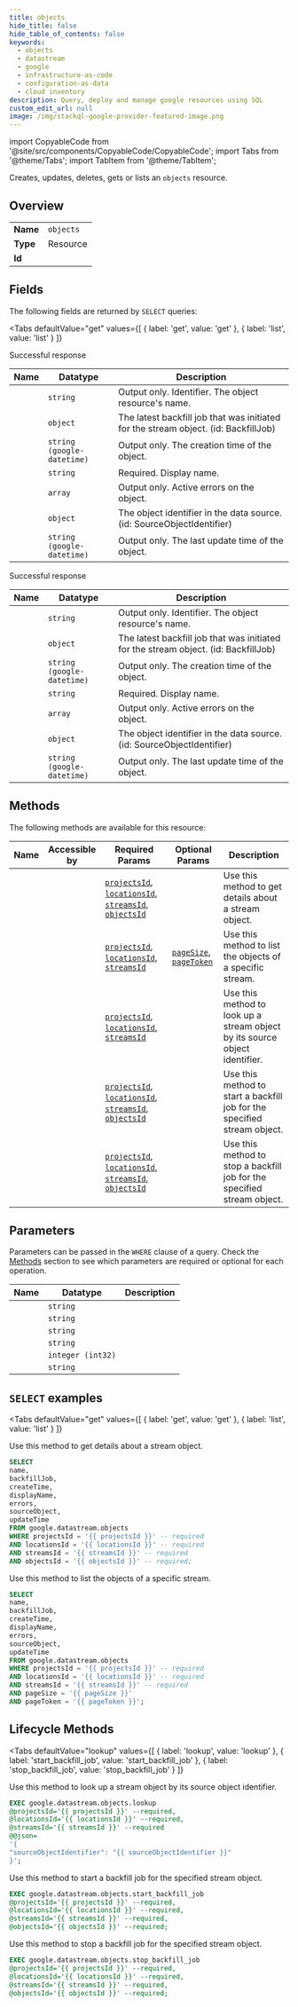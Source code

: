 ```yaml
--- 
title: objects
hide_title: false
hide_table_of_contents: false
keywords:
  - objects
  - datastream
  - google
  - infrastructure-as-code
  - configuration-as-data
  - cloud inventory
description: Query, deploy and manage google resources using SQL
custom_edit_url: null
image: /img/stackql-google-provider-featured-image.png
---
```


import CopyableCode from '@site/src/components/CopyableCode/CopyableCode';
import Tabs from '@theme/Tabs';
import TabItem from '@theme/TabItem';

Creates, updates, deletes, gets or lists an <code>objects</code> resource.

## Overview
<table><tbody>
<tr><td><b>Name</b></td><td><code>objects</code></td></tr>
<tr><td><b>Type</b></td><td>Resource</td></tr>
<tr><td><b>Id</b></td><td><CopyableCode code="google.datastream.objects" /></td></tr>
</tbody></table>

## Fields

The following fields are returned by `SELECT` queries:

<Tabs
    defaultValue="get"
    values={[
        { label: 'get', value: 'get' },
        { label: 'list', value: 'list' }
    ]}
>
<TabItem value="get">

Successful response

<table>
<thead>
    <tr>
    <th>Name</th>
    <th>Datatype</th>
    <th>Description</th>
    </tr>
</thead>
<tbody>
<tr>
    <td><CopyableCode code="name" /></td>
    <td><code>string</code></td>
    <td>Output only. Identifier. The object resource's name.</td>
</tr>
<tr>
    <td><CopyableCode code="backfillJob" /></td>
    <td><code>object</code></td>
    <td>The latest backfill job that was initiated for the stream object. (id: BackfillJob)</td>
</tr>
<tr>
    <td><CopyableCode code="createTime" /></td>
    <td><code>string (google-datetime)</code></td>
    <td>Output only. The creation time of the object.</td>
</tr>
<tr>
    <td><CopyableCode code="displayName" /></td>
    <td><code>string</code></td>
    <td>Required. Display name.</td>
</tr>
<tr>
    <td><CopyableCode code="errors" /></td>
    <td><code>array</code></td>
    <td>Output only. Active errors on the object.</td>
</tr>
<tr>
    <td><CopyableCode code="sourceObject" /></td>
    <td><code>object</code></td>
    <td>The object identifier in the data source. (id: SourceObjectIdentifier)</td>
</tr>
<tr>
    <td><CopyableCode code="updateTime" /></td>
    <td><code>string (google-datetime)</code></td>
    <td>Output only. The last update time of the object.</td>
</tr>
</tbody>
</table>
</TabItem>
<TabItem value="list">

Successful response

<table>
<thead>
    <tr>
    <th>Name</th>
    <th>Datatype</th>
    <th>Description</th>
    </tr>
</thead>
<tbody>
<tr>
    <td><CopyableCode code="name" /></td>
    <td><code>string</code></td>
    <td>Output only. Identifier. The object resource's name.</td>
</tr>
<tr>
    <td><CopyableCode code="backfillJob" /></td>
    <td><code>object</code></td>
    <td>The latest backfill job that was initiated for the stream object. (id: BackfillJob)</td>
</tr>
<tr>
    <td><CopyableCode code="createTime" /></td>
    <td><code>string (google-datetime)</code></td>
    <td>Output only. The creation time of the object.</td>
</tr>
<tr>
    <td><CopyableCode code="displayName" /></td>
    <td><code>string</code></td>
    <td>Required. Display name.</td>
</tr>
<tr>
    <td><CopyableCode code="errors" /></td>
    <td><code>array</code></td>
    <td>Output only. Active errors on the object.</td>
</tr>
<tr>
    <td><CopyableCode code="sourceObject" /></td>
    <td><code>object</code></td>
    <td>The object identifier in the data source. (id: SourceObjectIdentifier)</td>
</tr>
<tr>
    <td><CopyableCode code="updateTime" /></td>
    <td><code>string (google-datetime)</code></td>
    <td>Output only. The last update time of the object.</td>
</tr>
</tbody>
</table>
</TabItem>
</Tabs>

## Methods

The following methods are available for this resource:

<table>
<thead>
    <tr>
    <th>Name</th>
    <th>Accessible by</th>
    <th>Required Params</th>
    <th>Optional Params</th>
    <th>Description</th>
    </tr>
</thead>
<tbody>
<tr>
    <td><a href="#get"><CopyableCode code="get" /></a></td>
    <td><CopyableCode code="select" /></td>
    <td><a href="#parameter-projectsId"><code>projectsId</code></a>, <a href="#parameter-locationsId"><code>locationsId</code></a>, <a href="#parameter-streamsId"><code>streamsId</code></a>, <a href="#parameter-objectsId"><code>objectsId</code></a></td>
    <td></td>
    <td>Use this method to get details about a stream object.</td>
</tr>
<tr>
    <td><a href="#list"><CopyableCode code="list" /></a></td>
    <td><CopyableCode code="select" /></td>
    <td><a href="#parameter-projectsId"><code>projectsId</code></a>, <a href="#parameter-locationsId"><code>locationsId</code></a>, <a href="#parameter-streamsId"><code>streamsId</code></a></td>
    <td><a href="#parameter-pageSize"><code>pageSize</code></a>, <a href="#parameter-pageToken"><code>pageToken</code></a></td>
    <td>Use this method to list the objects of a specific stream.</td>
</tr>
<tr>
    <td><a href="#lookup"><CopyableCode code="lookup" /></a></td>
    <td><CopyableCode code="exec" /></td>
    <td><a href="#parameter-projectsId"><code>projectsId</code></a>, <a href="#parameter-locationsId"><code>locationsId</code></a>, <a href="#parameter-streamsId"><code>streamsId</code></a></td>
    <td></td>
    <td>Use this method to look up a stream object by its source object identifier.</td>
</tr>
<tr>
    <td><a href="#start_backfill_job"><CopyableCode code="start_backfill_job" /></a></td>
    <td><CopyableCode code="exec" /></td>
    <td><a href="#parameter-projectsId"><code>projectsId</code></a>, <a href="#parameter-locationsId"><code>locationsId</code></a>, <a href="#parameter-streamsId"><code>streamsId</code></a>, <a href="#parameter-objectsId"><code>objectsId</code></a></td>
    <td></td>
    <td>Use this method to start a backfill job for the specified stream object.</td>
</tr>
<tr>
    <td><a href="#stop_backfill_job"><CopyableCode code="stop_backfill_job" /></a></td>
    <td><CopyableCode code="exec" /></td>
    <td><a href="#parameter-projectsId"><code>projectsId</code></a>, <a href="#parameter-locationsId"><code>locationsId</code></a>, <a href="#parameter-streamsId"><code>streamsId</code></a>, <a href="#parameter-objectsId"><code>objectsId</code></a></td>
    <td></td>
    <td>Use this method to stop a backfill job for the specified stream object.</td>
</tr>
</tbody>
</table>

## Parameters

Parameters can be passed in the `WHERE` clause of a query. Check the [Methods](#methods) section to see which parameters are required or optional for each operation.

<table>
<thead>
    <tr>
    <th>Name</th>
    <th>Datatype</th>
    <th>Description</th>
    </tr>
</thead>
<tbody>
<tr id="parameter-locationsId">
    <td><CopyableCode code="locationsId" /></td>
    <td><code>string</code></td>
    <td></td>
</tr>
<tr id="parameter-objectsId">
    <td><CopyableCode code="objectsId" /></td>
    <td><code>string</code></td>
    <td></td>
</tr>
<tr id="parameter-projectsId">
    <td><CopyableCode code="projectsId" /></td>
    <td><code>string</code></td>
    <td></td>
</tr>
<tr id="parameter-streamsId">
    <td><CopyableCode code="streamsId" /></td>
    <td><code>string</code></td>
    <td></td>
</tr>
<tr id="parameter-pageSize">
    <td><CopyableCode code="pageSize" /></td>
    <td><code>integer (int32)</code></td>
    <td></td>
</tr>
<tr id="parameter-pageToken">
    <td><CopyableCode code="pageToken" /></td>
    <td><code>string</code></td>
    <td></td>
</tr>
</tbody>
</table>

## `SELECT` examples

<Tabs
    defaultValue="get"
    values={[
        { label: 'get', value: 'get' },
        { label: 'list', value: 'list' }
    ]}
>
<TabItem value="get">

Use this method to get details about a stream object.

```sql
SELECT
name,
backfillJob,
createTime,
displayName,
errors,
sourceObject,
updateTime
FROM google.datastream.objects
WHERE projectsId = '{{ projectsId }}' -- required
AND locationsId = '{{ locationsId }}' -- required
AND streamsId = '{{ streamsId }}' -- required
AND objectsId = '{{ objectsId }}' -- required;
```
</TabItem>
<TabItem value="list">

Use this method to list the objects of a specific stream.

```sql
SELECT
name,
backfillJob,
createTime,
displayName,
errors,
sourceObject,
updateTime
FROM google.datastream.objects
WHERE projectsId = '{{ projectsId }}' -- required
AND locationsId = '{{ locationsId }}' -- required
AND streamsId = '{{ streamsId }}' -- required
AND pageSize = '{{ pageSize }}'
AND pageToken = '{{ pageToken }}';
```
</TabItem>
</Tabs>


## Lifecycle Methods

<Tabs
    defaultValue="lookup"
    values={[
        { label: 'lookup', value: 'lookup' },
        { label: 'start_backfill_job', value: 'start_backfill_job' },
        { label: 'stop_backfill_job', value: 'stop_backfill_job' }
    ]}
>
<TabItem value="lookup">

Use this method to look up a stream object by its source object identifier.

```sql
EXEC google.datastream.objects.lookup 
@projectsId='{{ projectsId }}' --required, 
@locationsId='{{ locationsId }}' --required, 
@streamsId='{{ streamsId }}' --required 
@@json=
'{
"sourceObjectIdentifier": "{{ sourceObjectIdentifier }}"
}';
```
</TabItem>
<TabItem value="start_backfill_job">

Use this method to start a backfill job for the specified stream object.

```sql
EXEC google.datastream.objects.start_backfill_job 
@projectsId='{{ projectsId }}' --required, 
@locationsId='{{ locationsId }}' --required, 
@streamsId='{{ streamsId }}' --required, 
@objectsId='{{ objectsId }}' --required;
```
</TabItem>
<TabItem value="stop_backfill_job">

Use this method to stop a backfill job for the specified stream object.

```sql
EXEC google.datastream.objects.stop_backfill_job 
@projectsId='{{ projectsId }}' --required, 
@locationsId='{{ locationsId }}' --required, 
@streamsId='{{ streamsId }}' --required, 
@objectsId='{{ objectsId }}' --required;
```
</TabItem>
</Tabs>
